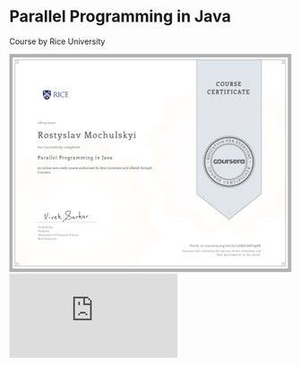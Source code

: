 # Parallel Programming in Java
 Course by Rice University

![Certificate](https://github.com/RostyslavMV/Parallel-Programming-in-Java/blob/master/Rostyslav%20Mochulskyi%20-%20Coursera%20-%20Parallel%20Programming%20in%20Java-1.png)
![Certificate](https://github.com/RostyslavMV/Parallel-Programming-in-Java/blob/master/Rostyslav%20Mochulskyi%20-%20Coursera%20-%20Parallel%20Programming%20in%20Java.pdf)
